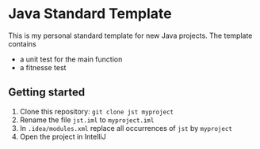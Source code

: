 # Java Standard Template

This is my personal standard template for new Java projects.
The template contains
- a unit test for the main function
- a fitnesse test

## Getting started

1. Clone this repository: `git clone jst myproject`
2. Rename the file `jst.iml` to `myproject.iml`
2. In `.idea/modules.xml` replace all occurrences of `jst` by `myproject`
3. Open the project in IntelliJ
